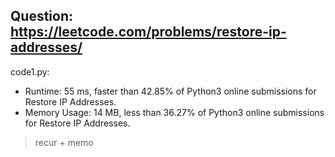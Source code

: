## Question: https://leetcode.com/problems/restore-ip-addresses/

code1.py:
* Runtime: 55 ms, faster than 42.85% of Python3 online submissions for Restore IP Addresses.
* Memory Usage: 14 MB, less than 36.27% of Python3 online submissions for Restore IP Addresses.
> recur + memo